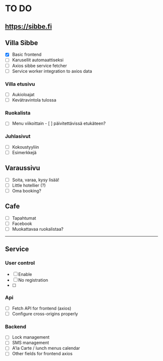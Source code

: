 # TO DO

## <https://sibbe.fi>

## Villa Sibbe

- [x] Basic frontend
- [ ] Karusellit automaattiseksi
- [ ] Axios sibbe service fetcher
- [ ] Service worker integration to axios data

### Villa etusivu

- [ ] Aukioloajat
- [ ] Kevätravintola tulossa

### Ruokalista

- [ ] Menu viikoittain - [ ] päivitettävissä etukäteen?

### Juhlasivut

- [ ] Kokoustyyliin
- [ ] Esimerkkejä

## Varaussivu

- [ ] Soita, varaa, kysy lisää!
- [ ] Little hotellier (?)
- [ ] Oma booking?

## Cafe

- [ ] Tapahtumat
- [ ] Facebook
- [ ] Muokattavaa ruokalistaa?

---

## Service

### User control

- [ ] Enable
- [ ] No registration
- [ ]

### Api

- [ ] Fetch API for frontend (axios)
- [ ] Configure cross-origins properly

### Backend

- [ ] Lock management
- [ ] SMS management
- [ ] A'la Carte / lunch menus calendar
- [ ] Other fields for frontend axios
